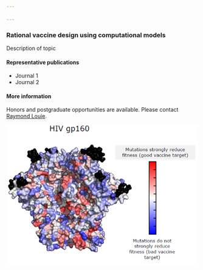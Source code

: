```yaml
---

---
```


<div class = "researchText">
<h3>Rational vaccine design using computational models</h3> 

<p style="font-size:14px;">Description of topic</p> 

<h4> Representative publications</h4>

- Journal 1
- Journal 2

<h4> More information</h4>

Honors and postgraduate opportunities are available. Please contact [Raymond Louie](mailto:r.louie@unsw.edu.au).
</div>
<div class = "researchGraphic">
<img src = "fitness.png" class = "img-responsive" alt = "Sample-wise error rates for individual and combined datasets">
</div>
